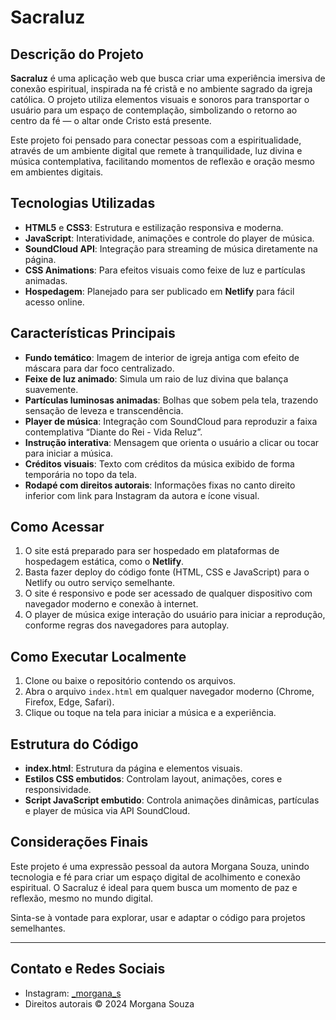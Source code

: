 # Sacraluz

## Descrição do Projeto

**Sacraluz** é uma aplicação web que busca criar uma experiência imersiva de conexão espiritual, inspirada na fé cristã e no ambiente sagrado da igreja católica. O projeto utiliza elementos visuais e sonoros para transportar o usuário para um espaço de contemplação, simbolizando o retorno ao centro da fé — o altar onde Cristo está presente.

Este projeto foi pensado para conectar pessoas com a espiritualidade, através de um ambiente digital que remete à tranquilidade, luz divina e música contemplativa, facilitando momentos de reflexão e oração mesmo em ambientes digitais.
## Tecnologias Utilizadas

- **HTML5** e **CSS3**: Estrutura e estilização responsiva e moderna.
- **JavaScript**: Interatividade, animações e controle do player de música.
- **SoundCloud API**: Integração para streaming de música diretamente na página.
- **CSS Animations**: Para efeitos visuais como feixe de luz e partículas animadas.
- **Hospedagem**: Planejado para ser publicado em **Netlify** para fácil acesso online.

## Características Principais

- **Fundo temático**: Imagem de interior de igreja antiga com efeito de máscara para dar foco centralizado.
- **Feixe de luz animado**: Simula um raio de luz divina que balança suavemente.
- **Partículas luminosas animadas**: Bolhas que sobem pela tela, trazendo sensação de leveza e transcendência.
- **Player de música**: Integração com SoundCloud para reproduzir a faixa contemplativa “Diante do Rei - Vida Reluz”.
- **Instrução interativa**: Mensagem que orienta o usuário a clicar ou tocar para iniciar a música.
- **Créditos visuais**: Texto com créditos da música exibido de forma temporária no topo da tela.
- **Rodapé com direitos autorais**: Informações fixas no canto direito inferior com link para Instagram da autora e ícone visual.

## Como Acessar

1. O site está preparado para ser hospedado em plataformas de hospedagem estática, como o **Netlify**.
2. Basta fazer deploy do código fonte (HTML, CSS e JavaScript) para o Netlify ou outro serviço semelhante.
3. O site é responsivo e pode ser acessado de qualquer dispositivo com navegador moderno e conexão à internet.
4. O player de música exige interação do usuário para iniciar a reprodução, conforme regras dos navegadores para autoplay.

## Como Executar Localmente

1. Clone ou baixe o repositório contendo os arquivos.
2. Abra o arquivo `index.html` em qualquer navegador moderno (Chrome, Firefox, Edge, Safari).
3. Clique ou toque na tela para iniciar a música e a experiência.

## Estrutura do Código

- **index.html**: Estrutura da página e elementos visuais.
- **Estilos CSS embutidos**: Controlam layout, animações, cores e responsividade.
- **Script JavaScript embutido**: Controla animações dinâmicas, partículas e player de música via API SoundCloud.

## Considerações Finais

Este projeto é uma expressão pessoal da autora Morgana Souza, unindo tecnologia e fé para criar um espaço digital de acolhimento e conexão espiritual. O Sacraluz é ideal para quem busca um momento de paz e reflexão, mesmo no mundo digital.

Sinta-se à vontade para explorar, usar e adaptar o código para projetos semelhantes.

---

## Contato e Redes Sociais

- Instagram: [_morgana_s](https://instagram.com/_morgana_s)  
- Direitos autorais © 2024 Morgana Souza  
